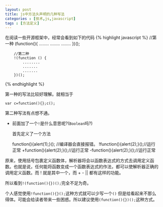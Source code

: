 ```yaml
---
layout: post
title: js中方法头声明的几种写法
categories : [技术,js,javascript]
tags : [方法定义]
---
```



在阅读一些开源框架中，经常会看到如下的代码
 {% highlight javascript %}
		//第一种
		(function(){
			........
			........
			........
		})();
	
		//第二种
		!(function () {
			........
			.......
			.......
		})();
 {% endhighlight %}

第一种的写法比较好理解。就相当于

`var c=function(){};c();`

第二种写法有点想不通。

- 前面加了一个`!`是什么意思呢?(`Boolean`吗?)
 
  首先定义了一个方法


	function(){alert(1);}(); //编译器会直接报错。
	!function(){alert(2);}();//运行正常
	+function(){alert(2);}();//运行正常
	-function(){alert(2);}();//运行正常

原来，使用括号包裹定义函数体，解析器将会以函数表达式的方式去调用定义函数。也就是说，任何能将函数变成一个函数表达式的作法，都可以使解析器正确的调用定义函数。而 ! 就是其中一个，而 + - || 都有这样的功能。	

所以看到`!(function(){})();`完全不足为奇。

个人感觉使用`!function(){}();`这种方式就可以少写一个`()` 但是给看起来不那么得体。可能会给读者带来一些困惑。所以建议使用`(function(){})();`这种方式。

